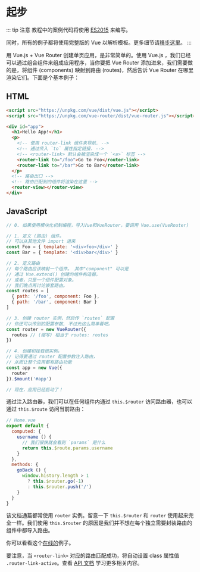 # 起步

<Bit/>

::: tip 注意
教程中的案例代码将使用 [ES2015](https://github.com/lukehoban/es6features) 来编写。

同时，所有的例子都将使用完整版的 Vue 以解析模板。更多细节请[移步这里](https://cn.vuejs.org/v2/guide/installation.html#运行时-编译器-vs-只包含运行时)。
:::

用 Vue.js + Vue Router 创建单页应用，是非常简单的。使用 Vue.js ，我们已经可以通过组合组件来组成应用程序，当你要把 Vue Router 添加进来，我们需要做的是，将组件 (components) 映射到路由 (routes)，然后告诉 Vue Router 在哪里渲染它们。下面是个基本例子：

## HTML

``` html
<script src="https://unpkg.com/vue/dist/vue.js"></script>
<script src="https://unpkg.com/vue-router/dist/vue-router.js"></script>

<div id="app">
  <h1>Hello App!</h1>
  <p>
    <!-- 使用 router-link 组件来导航. -->
    <!-- 通过传入 `to` 属性指定链接. -->
    <!-- <router-link> 默认会被渲染成一个 `<a>` 标签 -->
    <router-link to="/foo">Go to Foo</router-link>
    <router-link to="/bar">Go to Bar</router-link>
  </p>
  <!-- 路由出口 -->
  <!-- 路由匹配到的组件将渲染在这里 -->
  <router-view></router-view>
</div>
```

## JavaScript

``` js
// 0. 如果使用模块化机制编程，导入Vue和VueRouter，要调用 Vue.use(VueRouter)

// 1. 定义 (路由) 组件。
// 可以从其他文件 import 进来
const Foo = { template: '<div>foo</div>' }
const Bar = { template: '<div>bar</div>' }

// 2. 定义路由
// 每个路由应该映射一个组件。 其中"component" 可以是
// 通过 Vue.extend() 创建的组件构造器，
// 或者，只是一个组件配置对象。
// 我们晚点再讨论嵌套路由。
const routes = [
  { path: '/foo', component: Foo },
  { path: '/bar', component: Bar }
]

// 3. 创建 router 实例，然后传 `routes` 配置
// 你还可以传别的配置参数, 不过先这么简单着吧。
const router = new VueRouter({
  routes // (缩写) 相当于 routes: routes
})

// 4. 创建和挂载根实例。
// 记得要通过 router 配置参数注入路由，
// 从而让整个应用都有路由功能
const app = new Vue({
  router
}).$mount('#app')

// 现在，应用已经启动了！
```

通过注入路由器，我们可以在任何组件内通过 `this.$router` 访问路由器，也可以通过 `this.$route` 访问当前路由：

```js
// Home.vue
export default {
  computed: {
    username () {
      // 我们很快就会看到 `params` 是什么
      return this.$route.params.username
    }
  },
  methods: {
    goBack () {
      window.history.length > 1
        ? this.$router.go(-1)
        : this.$router.push('/')
    }
  }
}
```

该文档通篇都常使用 `router` 实例。留意一下 `this.$router` 和 `router` 使用起来完全一样。我们使用 `this.$router` 的原因是我们并不想在每个独立需要封装路由的组件中都导入路由。

你可以看看这个[在线的](https://jsfiddle.net/yyx990803/xgrjzsup/)例子。

要注意，当 `<router-link>` 对应的路由匹配成功，将自动设置 class 属性值  `.router-link-active`。查看 [API 文档](../api/#router-link) 学习更多相关内容。
